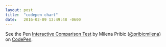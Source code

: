 ```yaml
---
layout: post
title:  "codepen chart"
date:   2016-02-09 13:49:48 -0600
---
```


<p data-height="500" data-theme-id="0" data-slug-hash="PZKgdy" data-default-tab="css" data-user="pribicmilena" class="codepen">See the Pen <a href="http://codepen.io/pribicmilena/pen/PZKgdy/">Interactive Comparison Test</a> by Milena Pribic (<a href="http://codepen.io/pribicmilena">@pribicmilena</a>) on <a href="http://codepen.io">CodePen</a>.</p>
<script async src="//assets.codepen.io/assets/embed/ei.js"></script>
